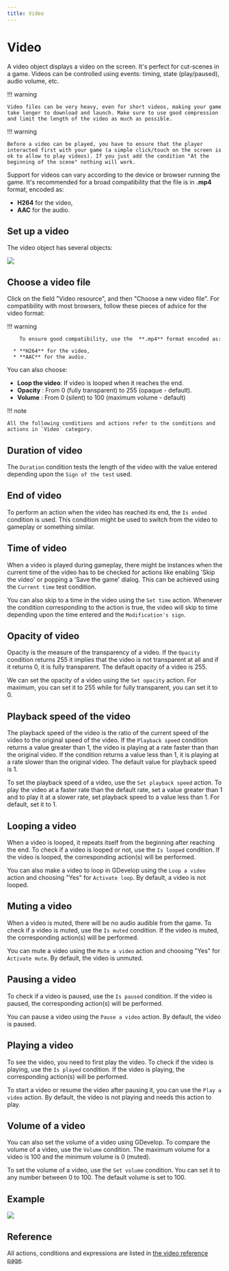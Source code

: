 ```yaml
---
title: Video
---
```

# Video

A video object displays a video on the screen. It's perfect for cut-scenes in a game.
Videos can be controlled using events: timing, state (play/paused), audio volume, etc.

!!! warning

    Video files can be very heavy, even for short videos, making your game take longer to download and launch. Make sure to use good compression and limit the length of the video as much as possible.

!!! warning

    Before a video can be played, you have to ensure that the player interacted first with your game (a simple click/touch on the screen is ok to allow to play videos). If you just add the condition "At the beginning of the scene" nothing will work.

Support for videos can vary according to the device or browser running the game. It's recommended for a broad compatibility that the file is in  **.mp4** format, encoded as:

* **H264** for the video,
* **AAC** for the audio.


## Set up a video

The video object has several objects:

![](/gdevelop5/objects/video/pasted/20230304-170826.png)

## Choose a video file

Click on the field "Video resource", and then "Choose a new video file". For compatibility with most browsers, follow these pieces of advice for the video format:

!!! warning
    
        To ensure good compatibility, use the  **.mp4** format encoded as:

      * **H264** for the video,
      * **AAC** for the audio.
    

You can also choose:

  * **Loop the video**: If video is looped when it reaches the end.
  * **Opacity** : From 0 (fully transparent) to 255 (opaque - default).
  * **Volume** : From 0 (silent) to 100 (maximum volume - default)

!!! note

    All the following conditions and actions refer to the conditions and actions in `Video` category.

## Duration of video

The `Duration` condition tests the length of the video with the value entered depending upon the `Sign of the test` used.

## End of video

To perform an action when the video has reached its end, the `Is ended` condition is used. This condition might be used to switch from the video to gameplay or something similar.

## Time of video

When a video is played during gameplay, there might be instances when the current time of the video has to be checked for actions like enabling 'Skip the video' or popping a 'Save the game' dialog. This can be achieved using the `Current time` test condition.

You can also skip to a time in the video using the `Set time` action. Whenever the condition corresponding to the action is true, the video will skip to time depending upon the time entered and the `Modification's sign`.

## Opacity of video

Opacity is the measure of the transparency of a video. If the `Opacity` condition returns 255 it implies that the video is not transparent at all and if it returns 0, it is fully transparent. The default opacity of a video is 255.

We can set the opacity of a video using the `Set opacity` action. For maximum, you can set it to 255 while for fully transparent, you can set it to 0.

## Playback speed of the video

The playback speed of the video is the ratio of the current speed of the video to the original speed of the video. If the `Playback speed` condition returns a value greater than 1, the video is playing at a rate faster than than the original video. If the condition returns a value less than 1, it is playing at a rate slower than the original video. The default value for playback speed is 1.

To set the playback speed of a video, use the `Set playback speed` action. To play the video at a faster rate than the default rate, set a value greater than 1 and to play it at a slower rate, set playback speed to a value less than 1. For default, set it to 1.

## Looping a video

When a video is looped, it repeats itself from the beginning after reaching the end. To check if a video is looped or not, use the `Is looped` condition. If the video is looped, the corresponding action(s) will be performed.

You can also make a video to loop in GDevelop using the `Loop a video` action and choosing "Yes" for `Activate loop`. By default, a video is not looped.

## Muting a video

When a video is muted, there will be no audio audible from the game. To check if a video is muted, use the `Is muted` condition. If the video is muted, the corresponding action(s) will be performed.

You can mute a video using the `Mute a video` action and choosing "Yes" for `Activate mute`. By default, the video is unmuted.

## Pausing a video

To check if a video is paused, use the `Is paused` condition. If the video is paused, the corresponding action(s) will be performed.

You can pause a video using the `Pause a video` action. By default, the video is paused.

## Playing a video

To see the video, you need to first play the video. To check if the video is playing, use the `Is played` condition. If the video is playing, the corresponding action(s) will be performed.

To start a video or resume the video after pausing it, you can use the `Play a video` action. By default, the video is not playing and needs this action to play.

## Volume of a video

You can also set the volume of a video using GDevelop. To compare the volume of a video, use the `Volume` condition. The maximum volume for a video is 100 and the minimum volume is 0 (muted).

To set the volume of a video, use the `Set volume` condition. You can set it to any number between 0 to 100. The default volume is set to 100.


## Example

[![](/gdevelop5/objects/video/pasted/Examples1VideoPlayer.png)](https://editor.gdevelop.io/?project=example://video-player)

## Reference

All actions, conditions and expressions are listed in [the video reference page](/gdevelop5/all-features/video/reference/).